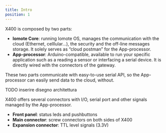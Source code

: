 ```yaml
---
title: Intro
position: 1
---
```


X400 is composed by two parts:
- **Iomote Core**: running Iomote OS, manages the communication with the cloud (Ethernet, celllular…), the security and the off-line messages storage. It solely serves as “cloud postman” for the App-processor.
- **App-processor**: Arduino-compatible, available to run your specific application such as a reading a sensor or interfacing a serial device. It is directly wired with the connectors of the gateway. 


These two parts communicate with easy-to-use serial API, so the App-processor can easily send data to the cloud, without. 


TODO inserire disegno architettura


X400 offers several connectors with I/O, serial port and other signals managed by the App-processor.

- **Front panel**: status leds and pushbuttons
- **Main connector**: screw connectors on both sides of X400
- **Expansion connector**: TTL level signals  (3.3V)